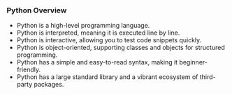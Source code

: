 ### Python Overview

- Python is a high-level programming language.
- Python is interpreted, meaning it is executed line by line.
- Python is interactive, allowing you to test code snippets quickly.
- Python is object-oriented, supporting classes and objects for structured programming.
- Python has a simple and easy-to-read syntax, making it beginner-friendly.
- Python has a large standard library and a vibrant ecosystem of third-party packages.
